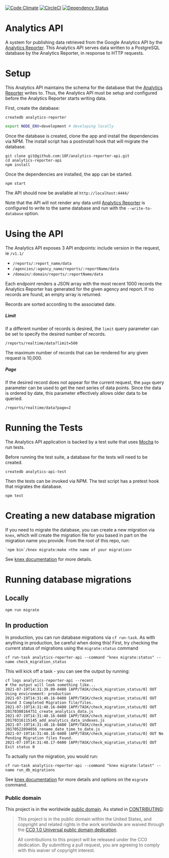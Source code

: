 [![Code Climate](https://codeclimate.com/github/18F/analytics-reporter-api/badges/gpa.svg)](https://codeclimate.com/github/18F/analytics-reporter-api)  [![CircleCI](https://circleci.com/gh/18F/analytics-reporter-api.svg?style=shield)](https://circleci.com/gh/18F/analytics-reporter-api)  [![Dependency Status](https://gemnasium.com/badges/github.com/18F/analytics-reporter-api.svg)](https://gemnasium.com/github.com/18F/analytics-reporter-api)



# Analytics API

A system for publishing data retrieved from the Google Analytics API by the
[Analytics Reporter](https://github.com/18F/analytics-reporter).
This Analytics API serves data written to a PostgreSQL database by the Analytics Reporter,
in response to HTTP requests.

# Setup

This Analytics API maintains the schema for the database that the
[Analytics Reporter](https://github.com/18F/analytics-reporter)
writes to. Thus, the Analytics API must be setup and
configured before the Analytics Reporter starts writing data.

First, create the database:

```shell
createdb analytics-reporter
```

````bash
export NODE_ENV=development # developing locally
````

Once the database is created, clone the app and install the dependencies via NPM.
The install script has a postinstall hook that will migrate
the database.

```shell
git clone git@github.com:18F/analytics-reporter-api.git
cd analytics-reporter-api
npm install
```

Once the dependencies are installed, the app can be started.

```shell
npm start
```

The API should now be available at `http://localhost:4444/`

Note that the API will not render any data until
[Analytics Reporter](https://github.com/18F/analytics-reporter)
is configured to write to the same database and run with the `--write-to-database` option.

# Using the API

The Analytics API exposes 3 API endpoints:
include version in the request, ie `/v1.1/`

- `/reports/:report_name/data`
- `/agencies/:agency_name/reports/:reportName/data`
- `/domain/:domain/reports/:reportName/data`

Each endpoint renders a JSON array with the most recent 1000 records the
Analytics Reporter has generated for the given agency and report. If no records
are found, an empty array is returned.

Records are sorted according to the associated date.

##### Limit

If a different number of records is desired, the `limit` query parameter can be
set to specify the desired number of records.

```
/reports/realtime/data?limit=500
```

The maximum number of records that can be rendered for any given request is
10,000.

##### Page

If the desired record does not appear for the current request, the `page` query
parameter can be used to get the next series of data points. Since the data is
ordered by date, this parameter effectively allows older data to be queried.

```
/reports/realtime/data?page=2
```

# Running the Tests

The Analytics API application is backed by a test suite that uses
[Mocha](https://mochajs.org/) to run tests.

Before running the test suite, a database for the tests will need to be created.

```shell
createdb analytics-api-test
```

Then the tests can be invoked via NPM. The test script has a pretest hook that
migrates the database.

```
npm test
```

# Creating a new database migration
If you need to migrate the database, you can create a new migration via `knex`, which will create the migration file for you based in part on the migration name you provide. From the root of this repo, run:
```
`npm bin`/knex migrate:make <the name of your migration>
```

See [knex documentation](https://knexjs.org/#Installation-migrations) for more details.

# Running database migrations

## Locally

`npm run migrate`

## In production

In production, you can run database migrations via `cf run-task`. As with anything in production, be careful when doing this! First, try checking the current status of migrations using the `migrate:status` command

```
cf run-task analytics-reporter-api --command "knex migrate:status" --name check_migration_status
```

This will kick off a task - you can see the output by running:

```
cf logs analytics-reporter-api --recent
# the output will look something like...
2021-07-19T14:31:39.89-0400 [APP/TASK/check_migration_status/0] OUT Using environment: production
2021-07-19T14:31:40.16-0400 [APP/TASK/check_migration_status/0] OUT Found 3 Completed Migration file/files.
2021-07-19T14:31:40.16-0400 [APP/TASK/check_migration_status/0] OUT 20170308164751_create_analytics_data.js
2021-07-19T14:31:40.16-0400 [APP/TASK/check_migration_status/0] OUT 20170316115145_add_analytics_data_indexes.js
2021-07-19T14:31:40.16-0400 [APP/TASK/check_migration_status/0] OUT 20170522094056_rename_date_time_to_date.js
2021-07-19T14:31:40.16-0400 [APP/TASK/check_migration_status/0] OUT No Pending Migration files Found.
2021-07-19T14:31:40.17-0400 [APP/TASK/check_migration_status/0] OUT Exit status 0
```

To actually run the migration, you would run:

```
cf run-task analytics-reporter-api --command "knex migrate:latest" --name run_db_migrations
```

See [knex documentation](https://knexjs.org/#Installation-migrations) for more details and options on the `migrate` command.
### Public domain

This project is in the worldwide [public domain](LICENSE.md). As stated in
[CONTRIBUTING](CONTRIBUTING.md):

> This project is in the public domain within the United States, and copyright and related rights in the work worldwide are waived through the [CC0 1.0 Universal public domain dedication](https://creativecommons.org/publicdomain/zero/1.0/).
>
> All contributions to this project will be released under the CC0 dedication. By submitting a pull request, you are agreeing to comply with this waiver of copyright interest.
